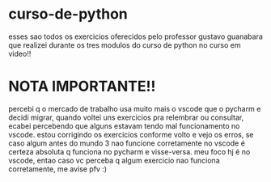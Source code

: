 # curso-de-python
esses sao todos os exercicios oferecidos pelo professor gustavo guanabara que realizei durante os tres modulos do curso de python no curso em video!!
# NOTA IMPORTANTE!!
percebi q o mercado de trabalho usa muito mais o vscode que o pycharm e decidi migrar, quando voltei uns exercicios pra relembrar ou consultar, ecabei percebendo que alguns estavam tendo mal funcionamento no vscode.
estou corrigindo os exercicios conforme volto e vejo os erros, se caso algum antes do mundo 3 nao funcione corretamente no vscode é certeza absoluta q funciona no pycharm e visse-versa.
meu foco hj é no vscode, entao caso vc perceba q algum exercicio nao funciona corretamente, me avise pfv :)
